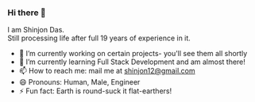 ### Hi there 👋
I am Shinjon Das.<br>
Still processing life after full 19 years of experience in it.


- 🔭 I’m currently working on certain projects- you'll see them all shortly
- 🌱 I’m currently learning Full Stack Development and am almost there!
- 📫 How to reach me: mail me at shinjon12@gmail.com
- 😄 Pronouns: Human, Male, Engineer
- ⚡ Fun fact: Earth is round-suck it flat-earthers!

